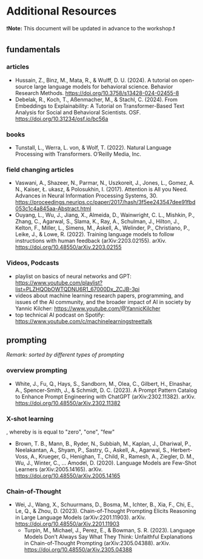 # Additional Resources

❗**Note:** This document will be updated in advance to the workshop.❗

## fundamentals

### articles

* Hussain, Z., Binz, M., Mata, R., & Wulff, D. U. (2024). A tutorial on open-source large language models for behavioral science. Behavior Research Methods. https://doi.org/10.3758/s13428-024-02455-8
* Debelak, R., Koch, T., Aßenmacher, M., & Stachl, C. (2024). From Embeddings to Explainability: A Tutorial on Transformer-Based Text Analysis for Social and Behavioral Scientists. OSF. https://doi.org/10.31234/osf.io/bc56a


### books

* Tunstall, L., Werra, L. von, & Wolf, T. (2022). Natural Language Processing with Transformers. O’Reilly Media, Inc.


### field changing articles

* Vaswani, A., Shazeer, N., Parmar, N., Uszkoreit, J., Jones, L., Gomez, A. N., Kaiser, Ł. ukasz, & Polosukhin, I. (2017). Attention is All you Need. Advances in Neural Information Processing Systems, 30. https://proceedings.neurips.cc/paper/2017/hash/3f5ee243547dee91fbd053c1c4a845aa-Abstract.html
* Ouyang, L., Wu, J., Jiang, X., Almeida, D., Wainwright, C. L., Mishkin, P., Zhang, C., Agarwal, S., Slama, K., Ray, A., Schulman, J., Hilton, J., Kelton, F., Miller, L., Simens, M., Askell, A., Welinder, P., Christiano, P., Leike, J., & Lowe, R. (2022). Training language models to follow instructions with human feedback (arXiv:2203.02155). arXiv. https://doi.org/10.48550/arXiv.2203.02155


### Videos, Podcasts

* playlist on basics of neural networks and GPT: https://www.youtube.com/playlist?list=PLZHQObOWTQDNU6R1_67000Dx_ZCJB-3pi
* videos about machine learning research papers, programming, and issues of the AI community, and the broader impact of AI in society by Yannic Kilcher: https://www.youtube.com/@YannicKilcher
* top technical AI podcast on Spotify: https://www.youtube.com/c/machinelearningstreettalk


## prompting

*Remark: sorted by different types of prompting*


### overview prompting

* White, J., Fu, Q., Hays, S., Sandborn, M., Olea, C., Gilbert, H., Elnashar, A., Spencer-Smith, J., & Schmidt, D. C. (2023). A Prompt Pattern Catalog to Enhance Prompt Engineering with ChatGPT (arXiv:2302.11382). arXiv. https://doi.org/10.48550/arXiv.2302.11382


### X-shot learning

, whereby is is equal to "zero", "one", "few"

* Brown, T. B., Mann, B., Ryder, N., Subbiah, M., Kaplan, J., Dhariwal, P., Neelakantan, A., Shyam, P., Sastry, G., Askell, A., Agarwal, S., Herbert-Voss, A., Krueger, G., Henighan, T., Child, R., Ramesh, A., Ziegler, D. M., Wu, J., Winter, C., … Amodei, D. (2020). Language Models are Few-Shot Learners (arXiv:2005.14165). arXiv. https://doi.org/10.48550/arXiv.2005.14165


### Chain-of-Thought 

* Wei, J., Wang, X., Schuurmans, D., Bosma, M., Ichter, B., Xia, F., Chi, E., Le, Q., & Zhou, D. (2023). Chain-of-Thought Prompting Elicits Reasoning in Large Language Models (arXiv:2201.11903). arXiv. https://doi.org/10.48550/arXiv.2201.11903
    + Turpin, M., Michael, J., Perez, E., & Bowman, S. R. (2023). Language Models Don’t Always Say What They Think: Unfaithful Explanations in Chain-of-Thought Prompting (arXiv:2305.04388). arXiv. https://doi.org/10.48550/arXiv.2305.04388